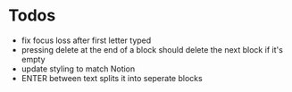 # Todos

- fix focus loss after first letter typed
- pressing delete at the end of a block should delete the next block if it's empty
- update styling to match Notion
- ENTER between text splits it into seperate blocks
